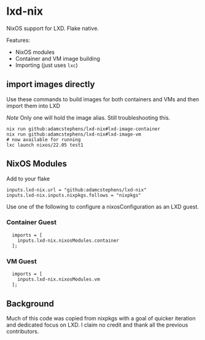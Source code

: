 # lxd-nix

NixOS support for LXD. Flake native.

Features:

- NixOS modules
- Container and VM image building
- Importing (just uses `lxc`)

## import images directly

Use these commands to build images for both containers and VMs and then import them into LXD

_Note_ Only one will hold the image alias. Still troubleshooting this.

```
nix run github:adamcstephens/lxd-nix#lxd-image-container
nix run github:adamcstephens/lxd-nix#lxd-image-vm
# now available for running
lxc launch nixos/22.05 test1
```

## NixOS Modules

Add to your flake

```
inputs.lxd-nix.url = "github:adamcstephens/lxd-nix"
inputs.lxd-nix.inputs.nixpkgs.follows = "nixpkgs"
```

Use one of the following to configure a nixosConfiguration as an LXD guest.

### Container Guest

```
  imports = [
    inputs.lxd-nix.nixosModules.container
  ];
```

### VM Guest

```
  imports = [
    inputs.lxd-nix.nixosModules.vm
  ];
```

## Background

Much of this code was copied from nixpkgs with a goal of quicker iteration and dedicated focus on LXD. I claim no
credit and thank all the previous contributors.
